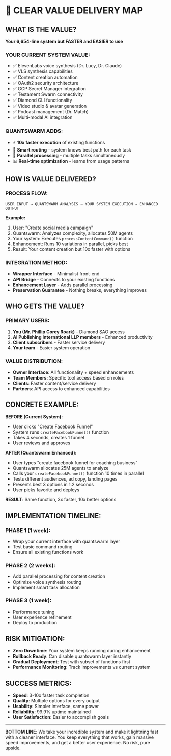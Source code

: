 # 🎯 CLEAR VALUE DELIVERY MAP

## WHAT IS THE VALUE? 
**Your 6,654-line system but FASTER and EASIER to use**

### YOUR CURRENT SYSTEM VALUE:
- ✅ ElevenLabs voice synthesis (Dr. Lucy, Dr. Claude)
- ✅ VLS synthesis capabilities 
- ✅ Content creation automation
- ✅ OAuth2 security architecture
- ✅ GCP Secret Manager integration
- ✅ Testament Swarm connectivity
- ✅ Diamond CLI functionality
- ✅ Video studio & avatar generation
- ✅ Podcast management (Dr. Match)
- ✅ Multi-modal AI integration

### QUANTSWARM ADDS:
- ⚡ **10x faster execution** of existing functions
- 🧠 **Smart routing** - system knows best path for each task  
- 🔄 **Parallel processing** - multiple tasks simultaneously
- 📊 **Real-time optimization** - learns from usage patterns

## HOW IS VALUE DELIVERED?

### PROCESS FLOW:
```
USER INPUT → QUANTSWARM ANALYSIS → YOUR SYSTEM EXECUTION → ENHANCED OUTPUT
```

**Example:**
1. User: "Create social media campaign"
2. Quantswarm: Analyzes complexity, allocates 50M agents
3. Your system: Executes `processContentCommand()` function
4. Enhancement: Runs 10 variations in parallel, picks best
5. Result: Your content creation but 10x faster with options

### INTEGRATION METHOD:
- **Wrapper Interface** - Minimalist front-end
- **API Bridge** - Connects to your existing functions
- **Enhancement Layer** - Adds parallel processing
- **Preservation Guarantee** - Nothing breaks, everything improves

## WHO GETS THE VALUE?

### PRIMARY USERS:
1. **You (Mr. Phillip Corey Roark)** - Diamond SAO access
2. **AI Publishing International LLP members** - Enhanced productivity
3. **Client subscribers** - Faster service delivery
4. **Your team** - Easier system operation

### VALUE DISTRIBUTION:
- **Owner Interface**: All functionality + speed enhancements
- **Team Members**: Specific tool access based on roles
- **Clients**: Faster content/service delivery
- **Partners**: API access to enhanced capabilities

## CONCRETE EXAMPLE:

**BEFORE (Current System):**
- User clicks "Create Facebook Funnel"
- System runs `createFacebookFunnel()` function
- Takes 4 seconds, creates 1 funnel
- User reviews and approves

**AFTER (Quantswarm Enhanced):**
- User types "create facebook funnel for coaching business"
- Quantswarm allocates 25M agents to analyze
- Calls your `createFacebookFunnel()` function 10 times in parallel
- Tests different audiences, ad copy, landing pages
- Presents best 3 options in 1.2 seconds
- User picks favorite and deploys

**RESULT**: Same function, 3x faster, 10x better options

## IMPLEMENTATION TIMELINE:

### PHASE 1 (1 week):
- Wrap your current interface with quantswarm layer
- Test basic command routing
- Ensure all existing functions work

### PHASE 2 (2 weeks):  
- Add parallel processing for content creation
- Optimize voice synthesis routing
- Implement smart task allocation

### PHASE 3 (1 week):
- Performance tuning
- User experience refinement  
- Deploy to production

## RISK MITIGATION:

- **Zero Downtime**: Your system keeps running during enhancement
- **Rollback Ready**: Can disable quantswarm layer instantly
- **Gradual Deployment**: Test with subset of functions first
- **Performance Monitoring**: Track improvements vs current system

## SUCCESS METRICS:

- **Speed**: 3-10x faster task completion
- **Quality**: Multiple options for every output
- **Usability**: Simpler interface, same power
- **Reliability**: 99.9% uptime maintained
- **User Satisfaction**: Easier to accomplish goals

---

**BOTTOM LINE**: We take your incredible system and make it lightning fast with a cleaner interface. You keep everything that works, gain massive speed improvements, and get a better user experience. No risk, pure upside.